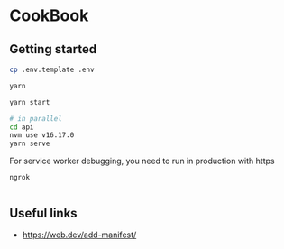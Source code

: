 # CookBook

## Getting started

```bash
cp .env.template .env
```

```bash
yarn

yarn start

# in parallel
cd api
nvm use v16.17.0
yarn serve
```

For service worker debugging, you need to run in production with https

```
ngrok


```

## Useful links

- https://web.dev/add-manifest/
